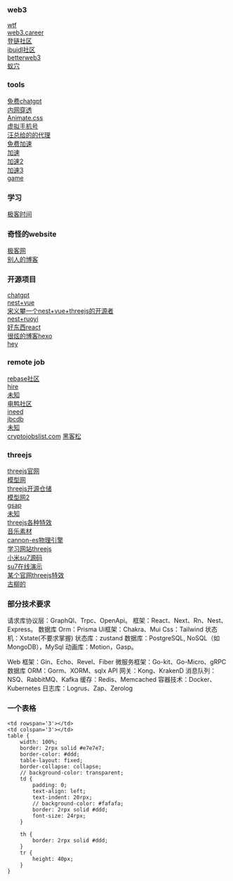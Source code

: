 ### web3
[wtf](https://wtf.academy/) </br>
[web3.career](https://web3.career/)</br>
[登链社区](https://learnblockchain.cn/)</br>
[ibuidl社区](https://blog.ibuidl.org/en)</br>
[betterweb3](https://abetterweb3.notion.site/abetterweb3-7ce334dcf8524cb79a5894bdd784ddb4)</br>
[蚁穴](https://antcave.club/)</br>


### tools
[免费chatgpt](https://x.aichatos8.cn/#/chat/1698143021033)</br>
[内网穿透](https://natapp.cn/member/dashborad)</br>
[Animate.css](https://animate.style/)</br>
[虚拟手机号](https://sms-activate.org/cn/freePrice#activation)</br>
[汪总给的的代理](https://github.com/FelisCatus/SwitchyOmega/wiki/GFWList)</br>
[免费加速](https://microsoftedge.microsoft.com/addons/detail/hoxx-vpn-proxy/mmkgibaofkehmmnbcfleonelhenlgcbc?hl=zh-CN)</br>
[加速](https://dala.craftedbygc.com/)</br>
[加速2](https://yyoos.to/)</br>
[加速3](https://pkhub.net/)</br>
[game](https://f95zone.to/)</br>
### 学习
[极客时间](https://time.geekbang.org/ )</br>
### 奇怪的website
[极客网](https://news.fromgeek.com/)</br>
[别人的博客](https://strikefreedom.top/archives/pipe-pool-for-splice-in-go)</br>
### 开源项目
[chatgpt](https://github.com/Chanzhaoyu/chatgpt-web?tab=readme-ov-file#introduction)</br>
[nest+vue](https://github.com/zclzone/vue-naive-admin?tab=readme-ov-file)</br>
[宋义攀一个nest+vue+threejs的开源者](https://gitee.com/songyipantest/)</br>
[nest+ruoyi](https://github.com/taozhi1010/nest-admin)</br>
[好东西react](https://github.com/hepengwei)</br>
[很炫的博客hexo](https://github.com/shw2018/hexo-blog-fly)<br/>
[hey](https://github.com/heyxyz/hey?tab=readme-ov-file)

### remote job
[rebase社区](https://github.com/rebase-network/who-is-hiring?tab=readme-ov-file)</br>
[hire](https://hiring.cafe/)</br>
[未知](https://www.techjobasia.com/zh-Hans)</br>
[电鸭社区](https://eleduck.com/)</br>
[ineed](https://hk.indeed.com/)</br>
[jbcdb](https://hk.jobsdb.com/)</br>
[未知](https://www.jobs.femalefactor.global/)</br>
[cryptojobslist.com](https://cryptojobslist.com/)
[黑客松](https://ethglobal.com/)

### threejs
[threejs官网](https://threejs.org/)</br>
[模型网](https://www.poliigon.com/texture/old-wooden-slate-shingle-roof-texture/7834  )</br>
[threejs开源仓储](https://github.com/anyone-yuren/degital-twin-3d)</br>
[模型网2](https://3dtextures.me/)</br>
[gsap]()</br>
[未知](https://labs.lusion.co/)</br>
[threejs各种特效](https://github.com/xiaolidan00/my-earth)</br>
[音乐素材](https://www.aigei.com/)</br>
[cannon-es物理引擎]()</br>
[学习网站threejs](https://three.ucalendar.cn/)</br>
[小米su7源码](https://github.com/alphardex )</br>
[su7在线演示](https://gamemcu.com/su7/)</br>
[某个官网threejs特效](https://dala.craftedbygc.com/)</br>
[古柳的](https://codepen.io/collection/pgYoom)
### 部分技术要求
请求库协议层：GraphQl、Trpc、OpenApi。 
框架：React、Next、Rn、Nest、Express。 
数据库 Orm：Prisma 
Ui框架：Chakra、Mui 
Css：Tailwind 
状态机：Xstate(不要求掌握) 
状态库：zustand 
数据库：PostgreSQL, NoSQL（如MongoDB），MySql 
动画库：Motion，Gasp。

Web 框架：Gin、Echo、Revel、Fiber 
微服务框架：Go-kit、Go-Micro、gRPC 
数据库 ORM：Gorm、XORM、sqlx 
API 网关：Kong、KrakenD 
消息队列：NSQ、RabbitMQ、Kafka 
缓存：Redis、Memcached 
容器技术：Docker、Kubernetes 
日志库：Logrus、Zap、Zerolog
### 一个表格
```
<td rowspan='3'></td>
<td colspan='3'></td>
table {
	width: 100%;
	border: 2rpx solid #e7e7e7;
	border-color: #ddd;
	table-layout: fixed;
	border-collapse: collapse;
	// background-color: transparent;	
	td {	
		padding: 0;
		text-align: left;
		text-indent: 20rpx;
		// background-color: #fafafa;
		border: 2rpx solid #ddd;
		font-size: 24rpx;
	}

	th {
		border: 2rpx solid #ddd;
	}
	tr {
		height: 40px;
	}
}

```

